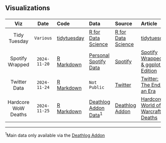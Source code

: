 ## Visualizations

### 

| Viz | Date | Code | Data | Source | Article
| :---: | :---: | :--- | :--- | :--- | :---|
| Tidy Tuesday | `Various` | [tidytuesday](https://github.com/colebaril/tidytuesday/) | [R for Data Science](https://github.com/rfordatascience/tidytuesday/) | [R for Data Science](https://github.com/rfordatascience/tidytuesday/) | [tidytuesday](https://github.com/colebaril/tidytuesday/) |
| Spotify Wrapped | `2024-11-20` | [R Markdown](https://github.com/colebaril/dataviz/blob/main/spotify-wrapped/Spotify_2024.Rmd) | [Personal Spotify Data]([data/2024/2024-01-09/readme.md](https://github.com/colebaril/dataviz/tree/main/spotify-wrapped/Data)) | [Spotify](https://open.spotify.com/) | [Spotify Wrapped: R & ggplot2 Edition](https://rpubs.com/colebaril/spotify-wrapped) |
| Twitter Data | `2024-11-24` | [R Markdown](https://github.com/colebaril/dataviz/blob/main/twitter/Twitter.Rmd) | `Not Public` | [Twitter](https://developer.x.com/en) | [Twitter: The End of an Era](https://rpubs.com/colebaril/twitter-data) | 
| Hardcore WoW Deaths | `2024-11-25` | [R Markdown](https://github.com/colebaril/dataviz/blob/main/hc-wow/Hardcore%20WoW.Rmd) | [Deathlog Addon Data](https://github.com/colebaril/dataviz/tree/main/hc-wow/Data)<sup>1</sup> | [Deathlog Addon](https://github.com/aaronma37/Deathlog/tree/master/db) | [Hardcore World of Warcraft Deaths](https://rpubs.com/colebaril/hc-wow) |

***  

<sup>1</sup>Main data only available via the [Deathlog Addon](https://github.com/aaronma37/Deathlog/tree/master/db)
